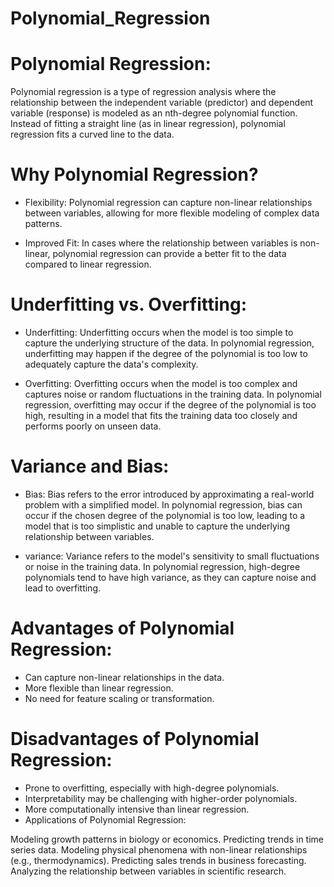 # Polynomial_Regression

# Polynomial Regression:

Polynomial regression is a type of regression analysis where the relationship between the independent variable (predictor) and dependent variable (response) is modeled as an nth-degree polynomial function. Instead of fitting a straight line (as in linear regression), polynomial regression fits a curved line to the data.

# Why Polynomial Regression?

- Flexibility: Polynomial regression can capture non-linear relationships between variables, allowing for more flexible modeling of complex data patterns.

- Improved Fit: In cases where the relationship between variables is non-linear, polynomial regression can provide a better fit to the data compared to linear regression.

# Underfitting vs. Overfitting:

- Underfitting: Underfitting occurs when the model is too simple to capture the underlying structure of the data. In polynomial regression, underfitting may happen if the degree of the polynomial is too low to adequately capture the data's complexity.

- Overfitting: Overfitting occurs when the model is too complex and captures noise or random fluctuations in the training data. In polynomial regression, overfitting may occur if the degree of the polynomial is too high, resulting in a model that fits the training data too closely and performs poorly on unseen data.

# Variance and Bias:

- Bias: Bias refers to the error introduced by approximating a real-world problem with a simplified model. In polynomial regression, bias can occur if the chosen degree of the polynomial is too low, leading to a model that is too simplistic and unable to capture the underlying relationship between variables.

- variance: Variance refers to the model's sensitivity to small fluctuations or noise in the training data. In polynomial regression, high-degree polynomials tend to have high variance, as they can capture noise and lead to overfitting.

# Advantages of Polynomial Regression:

- Can capture non-linear relationships in the data.
- More flexible than linear regression.
- No need for feature scaling or transformation.

# Disadvantages of Polynomial Regression:

- Prone to overfitting, especially with high-degree polynomials.
- Interpretability may be challenging with higher-order polynomials.
- More computationally intensive than linear regression.
- Applications of Polynomial Regression:

Modeling growth patterns in biology or economics.
Predicting trends in time series data.
Modeling physical phenomena with non-linear relationships (e.g., thermodynamics).
Predicting sales trends in business forecasting.
Analyzing the relationship between variables in scientific research.
